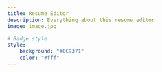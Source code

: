 ```yaml
---
title: Resume Editor
description: Everything about this resume editor
image: image.jpg

# Badge style
style:
    background: "#0C9371"
    color: "#fff"
---
```

